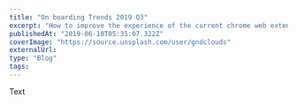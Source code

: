 ```yaml
---
title: "On boarding Trends 2019 Q3"
excerpt: "How to improve the experience of the current chrome web extension in preparation for the Speechify Web App"
publishedAt: "2019-06-10T05:35:07.322Z"
coverImage: "https://source.unsplash.com/user/gndclouds"
externalUrl:
type: "Blog"
tags:
---
```


Text
